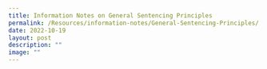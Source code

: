 ```yaml
---
title: Information Notes on General Sentencing Principles
permalink: /Resources/information-notes/General-Sentencing-Principles/
date: 2022-10-19
layout: post
description: ""
image: ""
---
```

